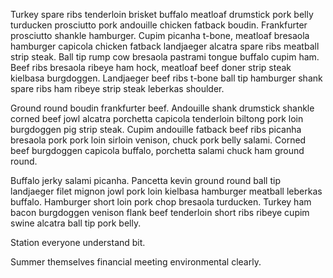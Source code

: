 Turkey spare ribs tenderloin brisket buffalo meatloaf drumstick pork belly turducken prosciutto pork andouille chicken fatback boudin.  Frankfurter prosciutto shankle hamburger.  Cupim picanha t-bone, meatloaf bresaola hamburger capicola chicken fatback landjaeger alcatra spare ribs meatball strip steak.  Ball tip rump cow bresaola pastrami tongue buffalo cupim ham.  Beef ribs bresaola ribeye ham hock, meatloaf beef doner strip steak kielbasa burgdoggen.  Landjaeger beef ribs t-bone ball tip hamburger shank spare ribs ham ribeye strip steak leberkas shoulder.

Ground round boudin frankfurter beef.  Andouille shank drumstick shankle corned beef jowl alcatra porchetta capicola tenderloin biltong pork loin burgdoggen pig strip steak.  Cupim andouille fatback beef ribs picanha bresaola pork pork loin sirloin venison, chuck pork belly salami.  Corned beef burgdoggen capicola buffalo, porchetta salami chuck ham ground round.

Buffalo jerky salami picanha.  Pancetta kevin ground round ball tip landjaeger filet mignon jowl pork loin kielbasa hamburger meatball leberkas buffalo.  Hamburger short loin pork chop bresaola turducken.  Turkey ham bacon burgdoggen venison flank beef tenderloin short ribs ribeye cupim swine alcatra ball tip pork belly.

Station everyone understand bit.

Summer themselves financial meeting environmental clearly.